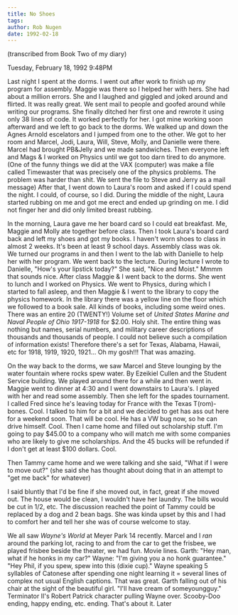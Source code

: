 ```yaml
---
title: No Shoes
tags: 
author: Rob Nugen
date: 1992-02-18
---
```


<p class=note>(transcribed from Book Two of my diary)</p>

<p class=date>Tuesday, February 18, 1992 9:48PM</p>

<p>Last night I spent at the dorms.  I went out after work to finish
up my program for assembly.  Maggie was there so I helped her with
hers.  She had about a million errors.  She and I laughed and giggled
and joked around and flirted.  It was really great.  We sent mail to
people and goofed around while writing our programs.  She finally
ditched her first one and rewrote it using only 38 lines of code.  It
worked perfectly for her.  I got mine working soon afterward and we
left to go back to the dorms.  We walked up and down the Agnes Arnold
escelators and I jumped from one to the other.  We got to her room and
Marcel, Jodi, Laura, Will, Steve, Molly, and Danielle were there.
Marcel had brought PB&Jelly and we made sandwiches.  Then everyone
left and Mags & I worked on Physics until we got too darn tired to do
anymore. (One of the funny things we did at the VAX (computer) was
make a file called Timewaster that was precisely one of the physics
problems.  The problem was harder than shit.  We sent the file to
Steve and Jerry as a mail message) After that, I went down to Laura's
room and asked if I could spend the night.  I could, of course, so I
did.  During the middle of the night, Laura started rubbing on me and
got me erect and ended up grinding on me.  I did not finger her and
did only limited breast rubbing.

<p>In the morning, Laura gave me her board card so I could eat
breakfast.  Me, Maggie and Molly ate together before class.  Then I
took Laura's board card back and left my shoes and got my books.  I
haven't worn shoes to class in almost 2 weeks. It's been at least 9
school days.  Assembly class was ok.  We turned our programs in and
then I went to the lab with Danielle to help her with her program.  We
went back to the lecture.  During lecture I wrote to Danielle, "How's
your lipstick today?"  She said, "Nice and Moist."  Mmmm that sounds
nice.  After class Maggie & I went back to the dorms.  She went to
lunch and I worked on Physics.  We went to Physics, during which I
started to fall asleep, and then Maggie & I went to the library to
copy the physics homework.  In the library there was a yellow line on
the floor which we followed to a book sale.  All kinds of books,
including some weird ones.  There was an entire 20 (TWENTY!) Volume
set of <em>United States Marine and Naval People of Ohio
1917-1918</em> for $2.00.  Holy shit.  The entire thing was nothing
but names, serial numbers, and military career descriptions of
thousands and thousands of people.  I could not believe such a
compilation of information exists!  Therefore there's a set for Texas,
Alabama, Hawaii, etc for 1918, 1919, 1920, 1921...  Oh my gosh!!! That
was amazing.

<p>On the way back to the dorms, we saw Marcel and Steve lounging by
the water fountain where rocks spew water.  By Ezeikiel Cullen and the
Student Service building.  We played around there for a while and then
went in.  Maggie went to dinner at 4:30 and I went downstairs to
Laura's.  I played with her and read some assembly.  Then she left for
the spades tournament.  I called Fred since he's leaving today for
France with the Texas T(rom)-bones.  Cool.  I talked to him for a bit
and we decided to get has ass out here for a weekend soon.  That will
be cool.  He has a VW bug now, so he can drive himself.  Cool.  Then I
came home and filled out scholarship stuff.  I'm going to pay $45.00
to a company who will match me with some companies who are likely to
give me scholarships.  And the 45 bucks will be refunded if I don't
get at least $100 dollars.  Cool.

<p>Then Tammy came home and we were talking and she said, "What if I
were to move out?" (she said she has thought about doing that in an
attempt to "get me back" for whatever)

<p>I said bluntly that I'd be fine if she moved out, in fact, great if
she moved out.  The house would be clean, I wouldn't have her laundry.
The bills would be cut in 1/2, etc.  The discussion reached the point
of Tammy could be replaced by a dog and 2 bean bags.  She was kinda
upset by this and I had to comfort her and tell her she was of course
welcome to stay.

<p>We all saw <em>Wayne's World</em> at Meyer Park 14 recently.
Marcel and I <em>ran</em> around the parking lot, racing to and from
the car to get the frisbee, we played frisbee beside the theater, we
had fun.  Movie lines.  Garth: "Hey man, what if he honks in my car?"
Wayne: "I'm giving you a no honk guarantee."  "Hey Phil, if you spew,
spew into this (dixie cup)." Wayne speaking 5 syllables of Catonese
after spending one night learning it = several lines of complex not
usual English captions.  That was great.  Garth falling out of his
chair at the sight of the beautiful girl.  "I'll have cream of
someyoungguy." Terminator II's Robert Patrick character pulling Wayne
over.  Scooby-Doo ending, happy ending, etc. ending.  That's about it.
Later
